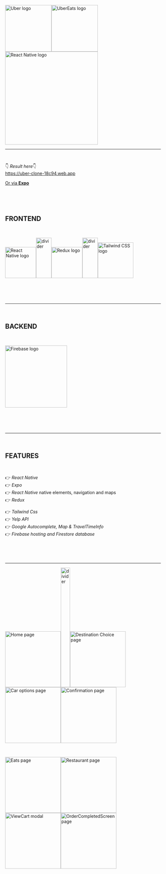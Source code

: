 <img src="https://logodownload.org/wp-content/uploads/2015/05/uber-logo-1-1.png" width="150" alt="Uber logo"><img src="https://external-content.duckduckgo.com/iu/?u=https%3A%2F%2Flogodownload.org%2Fwp-content%2Fuploads%2F2019%2F05%2Fuber-eats-logo-1.png&f=1&nofb=1" width="150" alt="UberEats logo"><img src="https://www.theconsolelogs.com/react/react-native.png" width="300" alt="React Native logo">

<hr class="line"></br>

👇 <em>Result here</em>👇 </br>
https://uber-clone-18c94.web.app

<a href="https://expo.dev/@lhimiko/Uber-clone">Or via <strong>Expo</strong></a>

</br></br></br>

<h2>FRONTEND</h2></br>

<img src="https://external-content.duckduckgo.com/iu/?u=https%3A%2F%2Fwww.apollo-formation.com%2Fwp-content%2Fuploads%2Freact-native-logo-1-216x250.png&f=1&nofb=1" width="100" alt="React Native logo"><img src="https://external-content.duckduckgo.com/iu/?u=http%3A%2F%2Fwww.newdesignfile.com%2Fpostpic%2F2013%2F07%2Fvertical-divider-line_253162.png&f=1&nofb=1" height='130' width="50" alt="divider"><img src="https://javascript.tutorialhorizon.com/files/2016/06/redux-logo.png" width="100" alt="Redux logo"><img src="https://external-content.duckduckgo.com/iu/?u=http%3A%2F%2Fwww.newdesignfile.com%2Fpostpic%2F2013%2F07%2Fvertical-divider-line_253162.png&f=1&nofb=1" height='130' width="50" alt="divider"><img src="https://symbols.getvecta.com/stencil_97/3_tailwind-css-icon.43c02f69bf.png" width="115" alt="Tailwind CSS logo"></br></br></br></br></br>

<hr class="line"></br>

<h2>BACKEND</h2></br>

<img src="https://external-content.duckduckgo.com/iu/?u=https%3A%2F%2Fappdevcon.nl%2Fwp-content%2Fuploads%2F2019%2F02%2Flogo_lockup_firebase_horizontal.png&f=1&nofb=1" width="200" alt="Firebase logo"></br></br></br></br></br>

<hr class="line"></br>

<h2>FEATURES</h2></br>

👉 <em>React Native</em></br>
👉 <em>Expo</em></br>
👉 <em>React Native</em> native elements, navigation and maps</br>
👉 <em>Redux</em></br>

👉 <em>Tailwind Css</em></br>
👉 <em>Yelp API</em></br>
👉 <em>Google Autocomplete, Map & TravelTimeInfo</em></br>
👉 <em>Firebase hosting and Firestore database</em>

</br></br></br>

<hr class="line">

<img src="https://github.com/lHimiko/Uber-clone/blob/main/Sample%20UI/HomeScreen-page.png?raw=true" alt="Home page" width="180"><img src="https://external-content.duckduckgo.com/iu/?u=http%3A%2F%2Fwww.newdesignfile.com%2Fpostpic%2F2013%2F07%2Fvertical-divider-line_253162.png&f=1&nofb=1" height='385' width="30" alt="divider"><img src="https://github.com/lHimiko/Uber-clone/blob/main/Sample%20UI/Destination-choice-page.png?raw=true" alt="Destination Choice page" width="180"><img src="https://github.com/lHimiko/Uber-clone/blob/main/Sample%20UI/Car-choice-page.png?raw=true" alt="Car options page" width="180"><img src="https://github.com/lHimiko/Uber-clone/blob/main/Sample%20UI/Confirmation-page.png?raw=true" alt="Confirmation page" width="180">

</br>

<img src="https://github.com/lHimiko/Uber-clone/blob/main/Sample%20UI/EatsScreen-page.png?raw=true" alt="Eats page" width="180"><img src="https://github.com/lHimiko/Uber-clone/blob/main/Sample%20UI/Restaurant-page.png?raw=true" alt="Restaurant page" width="180"><img src="https://github.com/lHimiko/Uber-clone/blob/main/Sample%20UI/ViewCart-modal.png?raw=true" alt="ViewCart modal" width="180"><img src="https://github.com/lHimiko/Uber-clone/blob/main/Sample%20UI/OrderCompletedScreen-page.png?raw=true" alt="OrderCompletedScreen page" width="180">

